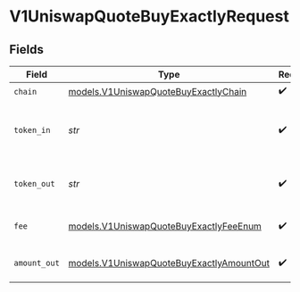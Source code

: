# V1UniswapQuoteBuyExactlyRequest


## Fields

| Field                                                                                      | Type                                                                                       | Required                                                                                   | Description                                                                                | Example                                                                                    |
| ------------------------------------------------------------------------------------------ | ------------------------------------------------------------------------------------------ | ------------------------------------------------------------------------------------------ | ------------------------------------------------------------------------------------------ | ------------------------------------------------------------------------------------------ |
| `chain`                                                                                    | [models.V1UniswapQuoteBuyExactlyChain](../models/v1uniswapquotebuyexactlychain.md)         | :heavy_check_mark:                                                                         | N/A                                                                                        |                                                                                            |
| `token_in`                                                                                 | *str*                                                                                      | :heavy_check_mark:                                                                         | The symbol or address of the token to swap from.                                           | USDC                                                                                       |
| `token_out`                                                                                | *str*                                                                                      | :heavy_check_mark:                                                                         | The symbol or address of the token to swap to.                                             | USDC                                                                                       |
| `fee`                                                                                      | [models.V1UniswapQuoteBuyExactlyFeeEnum](../models/v1uniswapquotebuyexactlyfeeenum.md)     | :heavy_check_mark:                                                                         | The fee to pay for the swap                                                                |                                                                                            |
| `amount_out`                                                                               | [models.V1UniswapQuoteBuyExactlyAmountOut](../models/v1uniswapquotebuyexactlyamountout.md) | :heavy_check_mark:                                                                         | The amount of the token to swap to                                                         |                                                                                            |